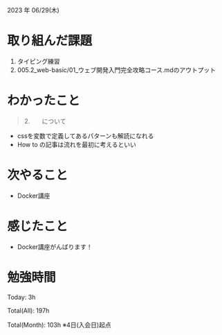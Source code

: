 2023 年 06/29(木)

# 取り組んだ課題

1. タイピング練習
2. 005.2_web-basic/01_ウェブ開発入門完全攻略コース.mdのアウトプット

# わかったこと

> 2.　　について

* cssを変数で定義してあるパターンも解読になれる
* How to の記事は流れを最初に考えるといい

# 次やること

* Docker講座

# 感じたこと

* Docker講座がんばります！

# 勉強時間

Today: 3h

Total(All): 197h

Total(Month): 103h
※4日(入会日)起点
